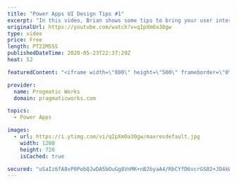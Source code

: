 ```yaml
---
title: "Power Apps UI Design Tips #1"
excerpt: "In this video, Brian shows some tips to bring your user interfaces in PowerApps to the next level. He covers adding drop shadows to make zones in your applications pop, using tabs to save real estate in your app and using variables to store your colors.  For training and consulting on Power Apps check"
originalUrl: https://youtube.com/watch?v=qIpXmOa30gw
type: video
price: Free
length: PT22M55S
publishedDateTime: 2020-05-23T22:37:29Z
heat: 52

featuredContent: "<iframe width=\"800\" height=\"500\" frameborder=\"0\" src=\"https://www.youtube.com/embed/qIpXmOa30gw\" allow=\"accelerometer; autoplay; encrypted-media; gyroscope; picture-in-picture\" allowfullscreen></iframe>"

provider:
  name: Progmatic Works
  domain: pragmaticworks.com

topics:
  - Power Apps

images:
  - url: https://i.ytimg.com/vi/qIpXmOa30gw/maxresdefault.jpg
    width: 1280
    height: 720
    isCached: true

secured: "uSaIz6fA8vP0PebQJwDA5bOuGg8VnMK+nB2byaA4/RbCYfD6vcrGS02+JD4kWbaEb5Y3RlMJwK69CWJeYlHgwqd8aG5im2CdhkrNOTYna1KxjUUmSnshNZ5h9q9syOdCOIs9HgsrDor7JsIEp35s6W7XNxrCg6WCl670NxUNljTuTaGvivWyTZe0FwZvW9YeSy0P0Jt9qlx40bmJer8NEScTA0rrWjdjH43BNLUm9CqwYuNqpJw7XV9jzI/Lk3M6NKrNZiSVTNmfHF7bQ7Ve88Sb3GW6IMaygyA7lGIX43GSLMYQnPSgX+FivVJovmv4G6r2P96+q3H3kgWlFRVlSzezsPso6RaSynErtQckWXVcO54EQnwphVomVGnBVuwWNBq9AxZnIUNRCKfeYnAjaA==;7uNfRTQMqIKmGZFS3aWC2Q=="
---
```


